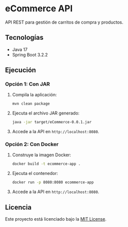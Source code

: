 # eCommerce API

API REST para gestión de carritos de compra y productos.

## Tecnologías
- Java 17
- Spring Boot 3.2.2

## Ejecución

### Opción 1: Con JAR
1. Compila la aplicación:
   ```bash
   mvn clean package
   ```
2. Ejecuta el archivo JAR generado:
   ```bash
   java -jar target/eCommerce-0.0.1.jar
   ```
3. Accede a la API en `http://localhost:8080`.

### Opción 2: Con Docker
1. Construye la imagen Docker:
   ```bash
   docker build -t ecommerce-app .
   ```
2. Ejecuta el contenedor:
   ```bash
   docker run -p 8080:8080 ecommerce-app
   ```
3. Accede a la API en `http://localhost:8080`.


## Licencia
Este proyecto está licenciado bajo la [MIT License](LICENSE).
